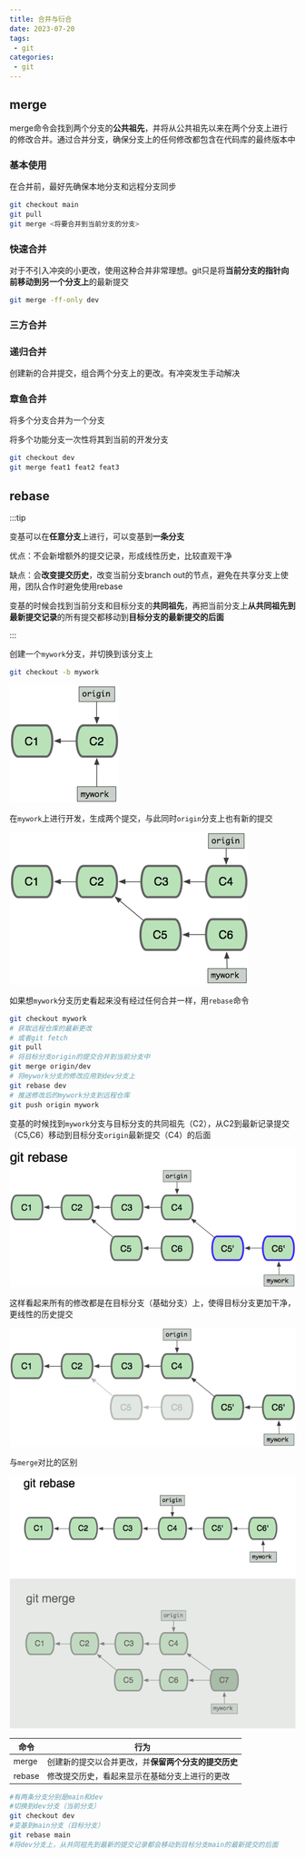 ```yaml
---
title: 合并与衍合
date: 2023-07-20
tags:
 - git
categories:
 - git
---
```


## merge

merge命令会找到两个分支的**公共祖先**，并将从公共祖先以来在两个分支上进行的修改合并。通过合并分支，确保分支上的任何修改都包含在代码库的最终版本中

### 基本使用

在合并前，最好先确保本地分支和远程分支同步

```bash
git checkout main
git pull
git merge <将要合并到当前分支的分支>
```

### 快速合并

对于不引入冲突的小更改，使用这种合并非常理想。git只是将**当前分支的指针向前移动到另一个分支上**的最新提交

```bash
git merge -ff-only dev
```

### 三方合并



### 递归合并

创建新的合并提交，组合两个分支上的更改。有冲突发生手动解决

### 章鱼合并

将多个分支合并为一个分支

将多个功能分支一次性将其到当前的开发分支

```bash
git checkout dev
git merge feat1 feat2 feat3
```



## rebase

:::tip

变基可以在**任意分支**上进行，可以变基到**一条分支**

优点：不会新增额外的提交记录，形成线性历史，比较直观干净

缺点：会**改变提交历史**，改变当前分支branch out的节点，避免在共享分支上使用，团队合作时避免使用rebase

变基的时候会找到当前分支和目标分支的**共同祖先**，再把当前分支上**从共同祖先到最新提交记录**的所有提交都移动到**目标分支的最新提交的后面**

:::

创建一个`mywork`分支，并切换到该分支上

```bash
git checkout -b mywork
```

![](/img/rebase1.0.png)

在`mywork`上进行开发，生成两个提交，与此同时`origin`分支上也有新的提交

![](/img/rebase1.1.png)

如果想`mywork`分支历史看起来没有经过任何合并一样，用`rebase`命令

```bash
git checkout mywork
# 获取远程仓库的最新更改
# 或者git fetch
git pull
# 将目标分支origin的提交合并到当前分支中
git merge origin/dev
# 将mywork分支的修改应用到dev分支上
git rebase dev
# 推送修改后的mywork分支到远程仓库
git push origin mywork
```

变基的时候找到`mywork`分支与目标分支的共同祖先（C2），从C2到最新记录提交（C5,C6）移动到目标分支`origin`最新提交（C4）的后面

![](/img/rebase1.2.png)

这样看起来所有的修改都是在目标分支（基础分支）上，使得目标分支更加干净，更线性的历史提交

![](/img/rebase1.3.png)

与`merge`对比的区别

![](/img/rebase1.4.png)

| 命令   | 行为                                                 |
| ------ | ---------------------------------------------------- |
| merge  | 创建新的提交以合并更改，并**保留两个分支的提交历史** |
| rebase | 修改提交历史，看起来显示在基础分支上进行的更改       |

```bash
#有两条分支分别是main和dev
#切换到dev分支（当前分支）
git checkout dev
#变基到main分支（目标分支）
git rebase main
#将dev分支上，从共同祖先到最新的提交记录都会移动到目标分支main的最新提交的后面
```






